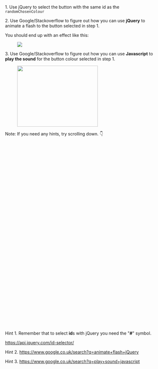 <p>1. Use jQuery to select the button with the same id as the <code>randomChosenColour</code></p><p>2. Use Google/Stackoverflow to figure out how you can use <strong>jQuery</strong> to animate a flash to the button selected in step 1. </p><p>You should end up with an effect like this:</p><figure><img src="https://udemy-images.s3.amazonaws.com:443/redactor/raw/2018-11-22_10-50-30-ca62b559c6bd348f347ab370e5f009b4.gif"></figure><p>3. Use Google/Stackoverflow to figure out how you can use <strong>Javascript</strong> to <strong>play the sound</strong> for the button colour selected in step 1. </p><figure><img height="201" src="https://udemy-images.s3.amazonaws.com:443/redactor/raw/2018-11-22_10-57-10-945aee06e96904c153711def88844146.png" width="265"></figure><p>Note: If you need any hints, try scrolling down. 👇</p><p><br></p><p><br></p><p><br></p><p><br></p><p><br></p><p><br></p><p><br></p><p><br></p><p><br></p><p><br></p><p><br></p><p><br></p><p><br></p><p><br></p><p><br></p><p><br></p><p><br></p><p><br></p><p><br></p><p><br></p><p>Hint 1. Remember that to select <strong>id</strong>s with jQuery you need the "<strong>#</strong>" symbol.</p><p><a href="https://api.jquery.com/id-selector/" rel="noopener noreferrer" target="_blank">https://api.jquery.com/id-selector/</a></p><p>Hint 2. <a href="https://www.google.co.uk/search?q=animate+flash+jQuery" rel="noopener noreferrer" target="_blank">https://www.google.co.uk/search?q=animate+flash+jQuery</a></p><p>Hint 3. <a href="https://www.google.co.uk/search?q=play+sound+javascript" rel="noopener noreferrer" target="_blank">https://www.google.co.uk/search?q=play+sound+javascript</a></p>
